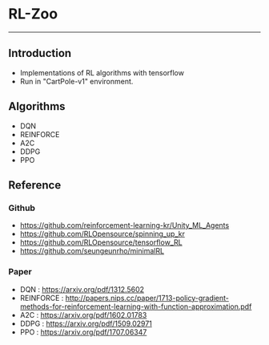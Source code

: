 # RL-Zoo
 - - -
## Introduction
- Implementations of RL algorithms with tensorflow
- Run in "CartPole-v1" environment.

## Algorithms
- DQN
- REINFORCE
- A2C
- DDPG
- PPO

## Reference

### Github
- https://github.com/reinforcement-learning-kr/Unity_ML_Agents
- https://github.com/RLOpensource/spinning_up_kr
- https://github.com/RLOpensource/tensorflow_RL
- https://github.com/seungeunrho/minimalRL

### Paper
- DQN : https://arxiv.org/pdf/1312.5602
- REINFORCE : http://papers.nips.cc/paper/1713-policy-gradient-methods-for-reinforcement-learning-with-function-approximation.pdf
- A2C : https://arxiv.org/pdf/1602.01783
- DDPG : https://arxiv.org/pdf/1509.02971
- PPO : https://arxiv.org/pdf/1707.06347
